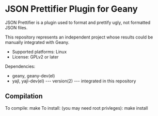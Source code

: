 JSON Prettifier Plugin for Geany
================================

JSON Prettifier is a plugin used to format and prettify ugly,
not formatted JSON files.

This repository represents an independent project whose results could
be manually integrated with Geany.

* Supported platforms: Linux
* License: GPLv2 or later

Dependencies: 

* geany, geany-dev(el)
* yajl, yajl-dev(el)  --- version(2) --- integrated in this repository

Compilation
-----------

To compile: make
To install: (you may need root privleges): make install

